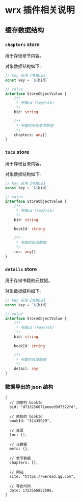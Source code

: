 # wrx 插件相关说明

## 缓存数据结构

### `chapters` store

用于存储章节内容。

对象数据结构如下:

```ts
// key 采用【书籍id】
const key = `${bid}`

// value
interface StoreObjectValue {
    /**
     * 书籍id (keyPath)
     */
    bid: string

    /**
     * 书籍的所有章节数据
     */
    chapters: any[]
}
```

### `tocs` store

用于存储目录内容。

对象数据结构如下:

```ts
// key 采用【书籍id】
const key = `${bid}`

// value
interface StoreObjectValue {
    /**
     * 书籍id (keyPath)
     */
    bid: string
    
    bookId: string

    /**
     * 书籍的目录数据
     */
    toc: any[]
}
```


### `details` store

用于存储书籍的元数据。

对象数据结构如下:

```ts
// key 采用【书籍id】
const key = `${bid}`

// value
interface StoreObjectValue {
    /**
     * 书籍id (keyPath)
     */
    bid: string
    
    bookId: string

    /**
     * 书籍的目录数据
     */
    detail: any
}
```

### 数据导出的 json 结构

```json5
{
  // 加密的 bookId
  bid: "d733256071eeeed9d7322fd",
  
  // 原始的 bookId
  bookId: "32435929",
  
  // 目录
  toc: [],
  
  // 元数据
  meta: {},
  
  // 章节数据
  chapters: [],
  
  // 网站
  site: "https://weread.qq.com",
  
  // 导出时间
  date: 1723566852598,
}
```
